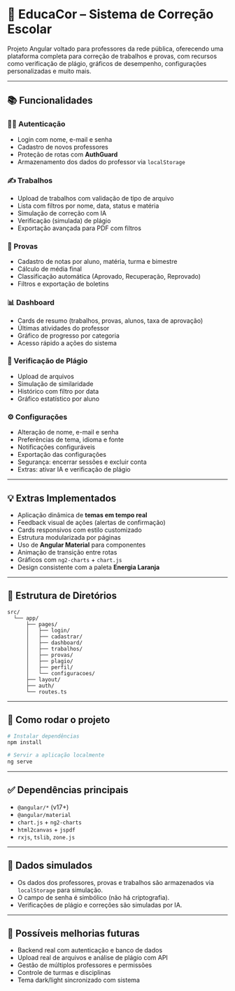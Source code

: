 # 💜 EducaCor – Sistema de Correção Escolar

Projeto Angular voltado para professores da rede pública, oferecendo uma plataforma completa para correção de trabalhos e provas, com recursos como verificação de plágio, gráficos de desempenho, configurações personalizadas e muito mais.

---

## 📚 Funcionalidades

### 🧑‍🏫 Autenticação
- Login com nome, e-mail e senha
- Cadastro de novos professores
- Proteção de rotas com **AuthGuard**
- Armazenamento dos dados do professor via `localStorage`

### ✍️ Trabalhos
- Upload de trabalhos com validação de tipo de arquivo
- Lista com filtros por nome, data, status e matéria
- Simulação de correção com IA
- Verificação (simulada) de plágio
- Exportação avançada para PDF com filtros

### 📘 Provas
- Cadastro de notas por aluno, matéria, turma e bimestre
- Cálculo de média final
- Classificação automática (Aprovado, Recuperação, Reprovado)
- Filtros e exportação de boletins

### 📊 Dashboard
- Cards de resumo (trabalhos, provas, alunos, taxa de aprovação)
- Últimas atividades do professor
- Gráfico de progresso por categoria
- Acesso rápido a ações do sistema

### 📁 Verificação de Plágio
- Upload de arquivos
- Simulação de similaridade
- Histórico com filtro por data
- Gráfico estatístico por aluno

### ⚙️ Configurações
- Alteração de nome, e-mail e senha
- Preferências de tema, idioma e fonte
- Notificações configuráveis
- Exportação das configurações
- Segurança: encerrar sessões e excluir conta
- Extras: ativar IA e verificação de plágio

---

## 💡 Extras Implementados

- Aplicação dinâmica de **temas em tempo real**
- Feedback visual de ações (alertas de confirmação)
- Cards responsivos com estilo customizado
- Estrutura modularizada por páginas
- Uso de **Angular Material** para componentes
- Animação de transição entre rotas
- Gráficos com `ng2-charts` + `chart.js`
- Design consistente com a paleta **Energia Laranja**

---

## 🧱 Estrutura de Diretórios

```
src/
  └── app/
      ├── pages/
      │   ├── login/
      │   ├── cadastrar/
      │   ├── dashboard/
      │   ├── trabalhos/
      │   ├── provas/
      │   ├── plagio/
      │   ├── perfil/
      │   └── configuracoes/
      ├── layout/
      ├── auth/
      └── routes.ts
```

---

## 🚀 Como rodar o projeto

```bash
# Instalar dependências
npm install

# Servir a aplicação localmente
ng serve
```

---

## ✅ Dependências principais

- `@angular/*` (v17+)
- `@angular/material`
- `chart.js` + `ng2-charts`
- `html2canvas` + `jspdf`
- `rxjs`, `tslib`, `zone.js`

---

## 📂 Dados simulados

- Os dados dos professores, provas e trabalhos são armazenados via `localStorage` para simulação.
- O campo de senha é simbólico (não há criptografia).
- Verificações de plágio e correções são simuladas por IA.

---

## 🧪 Possíveis melhorias futuras

- Backend real com autenticação e banco de dados
- Upload real de arquivos e análise de plágio com API
- Gestão de múltiplos professores e permissões
- Controle de turmas e disciplinas
- Tema dark/light sincronizado com sistema

